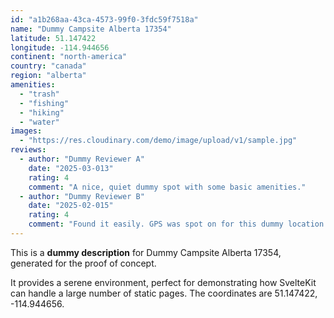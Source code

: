 ```yaml
---
id: "a1b268aa-43ca-4573-99f0-3fdc59f7518a"
name: "Dummy Campsite Alberta 17354"
latitude: 51.147422
longitude: -114.944656
continent: "north-america"
country: "canada"
region: "alberta"
amenities:
  - "trash"
  - "fishing"
  - "hiking"
  - "water"
images:
  - "https://res.cloudinary.com/demo/image/upload/v1/sample.jpg"
reviews:
  - author: "Dummy Reviewer A"
    date: "2025-03-013"
    rating: 4
    comment: "A nice, quiet dummy spot with some basic amenities."
  - author: "Dummy Reviewer B"
    date: "2025-02-015"
    rating: 4
    comment: "Found it easily. GPS was spot on for this dummy location."
---
```


This is a **dummy description** for Dummy Campsite Alberta 17354, generated for the proof of concept.

It provides a serene environment, perfect for demonstrating how SvelteKit can handle a large number of static pages. The coordinates are 51.147422, -114.944656.
